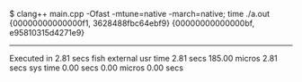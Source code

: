 $ clang++ main.cpp -Ofast -mtune=native -march=native; time ./a.out
{00000000000000f1, 3628488fbc64ebf9}
{00000000000000bf, e95810315d4271e9}

________________________________________________________
Executed in    2.81 secs    fish           external
   usr time    2.81 secs  185.00 micros    2.81 secs
   sys time    0.00 secs    0.00 micros    0.00 secs